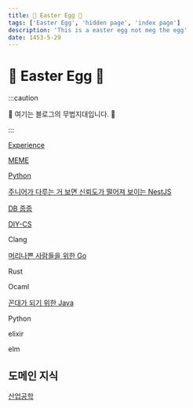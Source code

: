 ```yaml
---
title: 🤫 Easter Egg 🥚
tags: ['Easter Egg', 'hidden page', 'index page']
description: 'This is a easter egg not meg the egg'
date: 1453-5-29
---
```


# 🤫 Easter Egg 🥚

:::caution

🤫 여기는 블로그의 무법지대입니다. 🤠

:::

[Experience](/experience)

[MEME](/meme)

[Python](/python)

[주니어가 다루는 거 보면 신뢰도가 떨어져 보이는 NestJS](/nestjs)

<!-- @todo: 시니어가 되면 Spring 따라하는 NestJS라고 수정하기 -->

[DB 줍줍](/db)

[DIY-CS](/diy-cs)

Clang

[머리나쁜 사람들을 위한 Go](/golang)

Rust

Ocaml

[꼰대가 되기 위한 Java](/java)

Python

elixir

elm

## 도메인 지식

[산업공학](/industrial-engineering)
